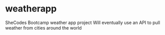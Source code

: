 # weatherapp
SheCodes Bootcamp weather app project
Will eventually use an API to pull weather from cities around the world
